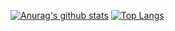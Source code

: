 [![Anurag's github stats](https://github-readme-stats.vercel.app/api?username=AShujiao)](https://github.com/AShujiao/AShujiao)
[![Top Langs](https://github-readme-stats.vercel.app/api/top-langs/?username=AShujiao&layout=compact)](https://github.com/AShujiao/AShujiao)
